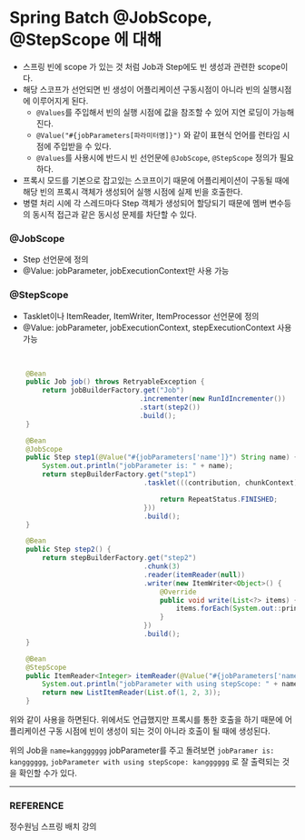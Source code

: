 # Spring Batch @JobScope, @StepScope 에 대해

* 스프링 빈에 scope 가 있는 것 처럼 Job과 Step에도 빈 생성과 관련한 scope이다.  
* 해당 스코프가 선언되면 빈 생성이 어플리케이션 구동시점이 아니라 빈의 실행시점에 이루어지게 된다.
  * ``@Values``를 주입해서 빈의 실행 시점에 값을 참조할 수 있어 지연 로딩이 가능해진다.
  * ``@Value("#{jobParameters[파라미터명]}")`` 와 같이 표현식 언어를 런타임 시점에 주입받을 수 있다.
  * ``@Values``를 사용시에 반드시 빈 선언문에 ``@JobScope``, ``@StepScope`` 정의가 필요하다.
* 프록시 모드를 기본으로 잡고있는 스코프이기 때문에 어플리케이션이 구동될 때에 해당 빈의 프록시 객체가 생성되어 실행 시점에 실제 빈을 호출한다.
* 병렬 처리 시에 각 스레드마다 Step 객체가 생성되어 할당되기 때문에 멤버 변수등의 동시적 접근과 같은 동시성 문제를 차단할 수 있다.



### @JobScope

* Step 선언문에 정의
* @Value: jobParameter, jobExecutionContext만 사용 가능



### @StepScope

* Tasklet이나 ItemReader, ItemWriter, ItemProcessor 선언문에 정의
* @Value: jobParameter, jobExecutionContext, stepExecutionContext 사용 가능

<Br/>

```java
    @Bean
    public Job job() throws RetryableException {
        return jobBuilderFactory.get("Job")
                                .incrementer(new RunIdIncrementer())
                                .start(step2())
                                .build();
    }

    @Bean
    @JobScope
    public Step step1(@Value("#{jobParameters['name']}") String name) {
        System.out.println("jobParameter is: " + name);
        return stepBuilderFactory.get("step1")
                                 .tasklet(((contribution, chunkContext) -> {

                                     return RepeatStatus.FINISHED;
                                 }))
                                 .build();
    }

    @Bean
    public Step step2() {
        return stepBuilderFactory.get("step2")
                                 .chunk(3)
                                 .reader(itemReader(null))
                                 .writer(new ItemWriter<Object>() {
                                     @Override
                                     public void write(List<?> items) {
                                         items.forEach(System.out::print);
                                     }
                                 })
                                 .build();
    }

    @Bean
    @StepScope
    public ItemReader<Integer> itemReader(@Value("#{jobParameters['name']}") String name) {
        System.out.println("jobParameter with using stepScope: " + name);
        return new ListItemReader(List.of(1, 2, 3));
    }
```

위와 같이 사용을 하면된다. 위에서도 언급했지만 프록시를 통한 호출을 하기 때문에 어플리케이션 구동 시점에 빈이 생성이 되는 것이 아니라 호출이 될 때에 생성된다.  

위의 Job을 ``name=kangggggg`` jobParameter를 주고 돌려보면 ``jobParamer is: kangggggg``, ``jobParameter with using stepScope: kangggggg`` 로 잘 출력되는 것을 확인할 수가 있다.  

---

### REFERENCE

정수원님 스프링 배치 강의
